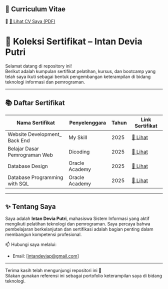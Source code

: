 ## 📌 Curriculum Vitae

🔗 [📄 Lihat CV Saya (PDF)](https://github.com/intandv/Sertifikat/blob/main/CV%20-Intan%20Devia%20Putri.pdf)



# 📄 Koleksi Sertifikat – Intan Devia Putri

Selamat datang di repository ini!  
Berikut adalah kumpulan sertifikat pelatihan, kursus, dan bootcamp yang telah saya ikuti sebagai bentuk pengembangan keterampilan di bidang teknologi informasi dan pemrograman.

---

## 📚 Daftar Sertifikat

| Nama Sertifikat                                       | Penyelenggara       | Tahun | Link Sertifikat |
|--------------------------------------------------------|----------------------|-------|------------------|
| Website Development_ Back End                          | My Skill             | 2025  | [📄 Lihat](https://github.com/intandv/Sertifikat/blob/main/Sertifikat-WebsiteDevelopment_%20Back%20EndMySkill.jpg) |
| Belajar Dasar Pemrograman Web                          | Dicoding             | 2025  | [📄 Lihat](https://github.com/intandv/Sertifikat/blob/main/Sertifikat-Dcoding-BelajarDasarPemograman%20Web.jpg) |
| Database Design                                        | Oracle Academy       | 2025  | [📄 Lihat](https://github.com/intandv/Sertifikat/blob/main/Sertifikat%20-OracleAcademy-DatabaseDesign.jpg) |
| Database Programming with SQL                          | Oracle Academy       | 2025  | [📄 Lihat](https://github.com/intandv/Sertifikat/blob/main/Sertifikat-%20OracleAcademy-DatabaseProgramingwithSQL.jpg) |

---

## ✨ Tentang Saya

Saya adalah **Intan Devia Putri**, mahasiswa Sistem Informasi yang aktif mengikuti pelatihan teknologi dan pemrograman. Saya percaya bahwa pembelajaran berkelanjutan dan sertifikasi adalah bagian penting dalam membangun kompetensi profesional.

📫 Hubungi saya melalui:
- Email: [intandeviap@gmail.com]


---

Terima kasih telah mengunjungi repositori ini 🙌  
Silakan gunakan referensi ini sebagai portofolio keterampilan saya di bidang teknologi.
